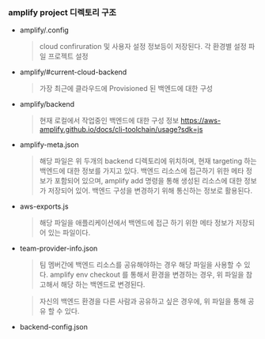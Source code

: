
### amplify project 디렉토리 구조

- amplify/.config
  > cloud confiruration 및 사용자 설정 정보등이 저장된다.
  > 각 환경별 설정 파일
  > 프로젝트 설정

- amplify/#current-cloud-backend
  > 가장 최근에 클라우드에 Provisioned 된 백엔드에 대한 구성
- amplify/backend
  > 현재 로컬에서 작업중인 백엔드에 대한 구성 정보
  > https://aws-amplify.github.io/docs/cli-toolchain/usage?sdk=js

- amplify-meta.json
  > 해당 파일은 위 두개의 backend 디렉토리에 위치하며, 현재 targeting  하는
  > 백엔드에 대한 정보를 가지고 있다. 백엔드 리소스에 접근하기 위한 메타 정보가 포함되어 있으며,
  > amplify add <category> 명령을 통해 생성된 리소스에 대한 정보가 저장되어 있어. 백엔드 구성을 변경하기 위해 통신하는 정보로 활용된다.

- aws-exports.js
  > 해당 파일을 애플리케이션에서 백엔드에 접근 하기 위한 메타 정보가 저장되어 있는 파일이다. 

- team-provider-info.json
  > 팀 멤버간에 백엔드 리소스를 공유해야하는 경우 해당 파일을 사용할 수 있다.
  > amplify env checkout <environment> 를 통해서 환경을 변경하는 경우,
  > 위 파일을 참고해서 해당 하는 백엔드로 변경된다.

  > 자신의 백엔드 환경을 다른 사람과 공유하고 싶은 경우에, 위 파일을 통해 공유 할 수 있다.
  
- backend-config.json